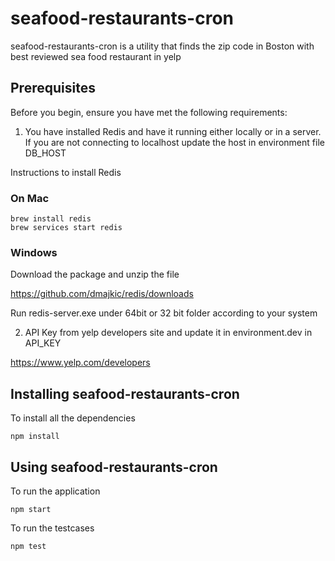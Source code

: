 # seafood-restaurants-cron
seafood-restaurants-cron is a utility that finds the zip code in Boston with best reviewed sea food restaurant in yelp

## Prerequisites
Before you begin, ensure you have met the following requirements:
1) You have installed Redis and have it running either locally or in a server. If you are not connecting to localhost update the host in environment file DB_HOST

Instructions to install Redis

### On Mac

```
brew install redis
brew services start redis
```
### Windows

Download the package and unzip the file

https://github.com/dmajkic/redis/downloads

Run redis-server.exe under 64bit or 32 bit folder according to your system 

2) API Key from yelp developers site and update it in environment.dev in API_KEY

https://www.yelp.com/developers

## Installing seafood-restaurants-cron
To install all the dependencies

```
npm install
```

## Using seafood-restaurants-cron

To run the application
```
npm start
```
To run the testcases

```
npm test
```
